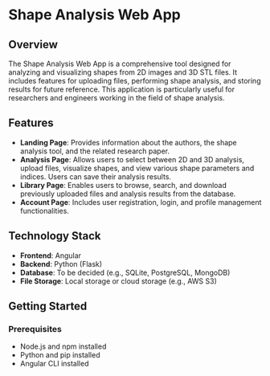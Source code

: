 # Shape Analysis Web App

## Overview

The Shape Analysis Web App is a comprehensive tool designed for analyzing and visualizing shapes from 2D images and 3D STL files. It includes features for uploading files, performing shape analysis, and storing results for future reference. This application is particularly useful for researchers and engineers working in the field of shape analysis.

## Features

- **Landing Page**: Provides information about the authors, the shape analysis tool, and the related research paper.
- **Analysis Page**: Allows users to select between 2D and 3D analysis, upload files, visualize shapes, and view various shape parameters and indices. Users can save their analysis results.
- **Library Page**: Enables users to browse, search, and download previously uploaded files and analysis results from the database.
- **Account Page**: Includes user registration, login, and profile management functionalities.

## Technology Stack

- **Frontend**: Angular
- **Backend**: Python (Flask)
- **Database**: To be decided (e.g., SQLite, PostgreSQL, MongoDB)
- **File Storage**: Local storage or cloud storage (e.g., AWS S3)

## Getting Started

### Prerequisites

- Node.js and npm installed
- Python and pip installed
- Angular CLI installed
